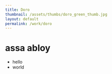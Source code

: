 ```yaml
---
title: Doro
thumbnail: /assets/thumbs/doro_green_thumb.jpg
layout: default
permalink: /work/doro
---
```


# assa abloy

* hello
* world